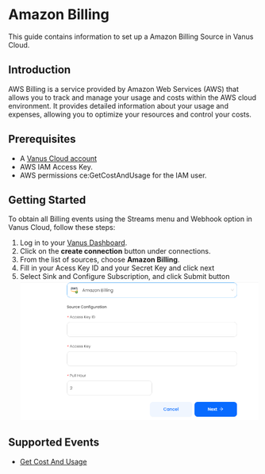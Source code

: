 # Amazon Billing

This guide contains information to set up a Amazon Billing Source in Vanus Cloud.

## Introduction

AWS Billing is a service provided by Amazon Web Services (AWS) that allows you to track and manage your usage and costs within the AWS cloud environment. It provides detailed information about your usage and expenses, allowing you to optimize your resources and control your costs.

## Prerequisites

- A [Vanus Cloud account](https://cloud.vanus.ai)
- AWS IAM Access Key.
- AWS permissions ce:GetCostAndUsage for the IAM user.

## Getting Started

To obtain all Billing events using the Streams menu and Webhook option in Vanus Cloud, follow these steps:

1. Log in to your [Vanus Dashboard](https://cloud.vanus.ai/dashboard).
2. Click on the **create connection** button under connections.
3. From the list of sources, choose **Amazon Billing**.
4. Fill in your Acess Key ID and your Secret Key and click next
5. Select Sink and Configure Subscription, and click Submit button
   ![](images/aws-billing.png)

## Supported Events

- [Get Cost And Usage](events.md#get-cost-and-usage)
